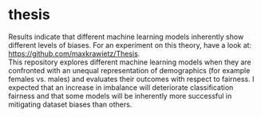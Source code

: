 # thesis

Results indicate that different machine learning models inherently show different levels of biases. For an experiment on this theory, have a look at: https://github.com/maxkrawietz/Thesis. <br /> This repository explores different machine learning models when they are confronted with an unequal representation of demographics (for example females vs. males) and evaluates their outcomes with respect to fairness. I expected that an increase in imbalance will deteriorate classification fairness and that some models will be inherently more successful in mitigating dataset biases than others.

